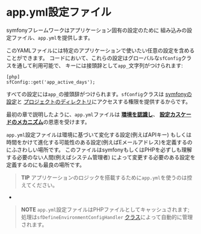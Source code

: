 app.yml設定ファイル
==================

symfonyフレームワークはアプリケーション固有の設定のために
組み込みの設定ファイル、`app.yml`を提供します。

このYAMLファイルには特定のアプリケーションで使いたい任意の設定を含めることができます。
コードにおいて、これらの設定はグローバルな`sfConfig`クラスを通して利用可能で、
キーには接頭辞として`app_`文字列がつけられます:

    [php]
    sfConfig::get('app_active_days');

すべての設定には`app_`の接頭辞がつけられます。`sfConfig`クラスは
[symfonyの設定](#chapter_03-Configuration-Files-Principles_sub_configuration_settings)と
[プロジェクトのディレクトリ](#chapter_03-Configuration-Files-Principles_sub_directories)にアクセスする権限を提供するからです。

最初の章で説明したように、`app.yml`ファイルは
[**環境を認識し**](#chapter_03-Configuration-File-Principles_sub_environment_awareness)、
[**設定カスケードのメカニズム**](#chapter_03-Configuration-File-Principles_sub_configuration_cascade)の恩恵を受けます。

`app.yml`設定ファイルは環境に基づいて変化する設定(例えばAPIキー)
もしくは時間をかけて進化する可能性のある設定(例えばEメールアドレス)を定義するのにふさわしい場所です。
このファイルはsymfonyもしくはPHPを必ずしも理解する必要のない人間(例えばシステム管理者)
によって変更する必要のある設定を定義するのにも最良の場所です。

>**TIP**
>アプリケーションのロジックを搭載するために`app.yml`を使うのは控えてください。

-

>**NOTE**
>`app.yml`設定ファイルはPHPファイルとしてキャッシュされます; 
>処理は`sfDefineEnvironmentConfigHandler`
>[クラス](#chapter_14-Other-Configuration-Files_config_handlers_yml)によって自動的に管理されます。

